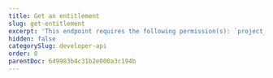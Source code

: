 ```yaml
---
title: Get an entitlement
slug: get-entitlement
excerpt: 'This endpoint requires the following permission(s): `project_configuration:entitlements:read`.'
hidden: false
categorySlug: developer-api
order: 0
parentDoc: 649983b4c31b2e000a3c194b
---
```

